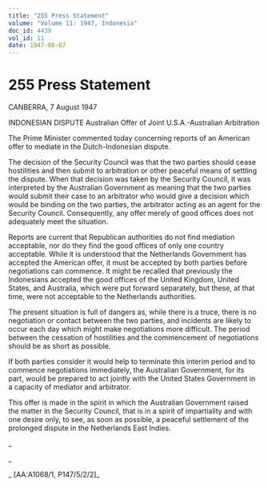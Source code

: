 ```yaml
---
title: "255 Press Statement"
volume: "Volume 11: 1947, Indonesia"
doc_id: 4439
vol_id: 11
date: 1947-08-07
---
```


# 255 Press Statement

CANBERRA, 7 August 1947

INDONESIAN DISPUTE Australian Offer of Joint U.S.A.-Australian Arbitration

The Prime Minister commented today concerning reports of an American offer to mediate in the Dutch-Indonesian dispute.

The decision of the Security Council was that the two parties should cease hostilities and then submit to arbitration or other peaceful means of settling the dispute. When that decision was taken by the Security Council, it was interpreted by the Australian Government as meaning that the two parties would submit their case to an arbitrator who would give a decision which would be binding on the two parties, the arbitrator acting as an agent for the Security Council. Consequently, any offer merely of good offices does not adequately meet the situation.

Reports are current that Republican authorities do not find mediation acceptable, nor do they find the good offices of only one country acceptable. While it is understood that the Netherlands Government has accepted the American offer, it must be accepted by both parties before negotiations can commence. It might be recalled that previously the Indonesians accepted the good offices of the United Kingdom, United States, and Australia, which were put forward separately, but these, at that time, were not acceptable to the Netherlands authorities.

The present situation is full of dangers as, while there is a truce, there is no negotiation or contact between the two parties, and incidents are likely to occur each day which might make negotiations more difficult. The period between the cessation of hostilities and the commencement of negotiations should be as short as possible.

If both parties consider it would help to terminate this interim period and to commence negotiations immediately, the Australian Government, for its part, would be prepared to act jointly with the United States Government in a capacity of mediator and arbitrator.

This offer is made in the spirit in which the Australian Government raised the matter in the Security Council, that is in a spirit of impartiality and with one desire only, to see, as soon as possible, a peaceful settlement of the prolonged dispute in the Netherlands East Indies.

_

_

_ [AA:A1068/1, P147/5/2/2]_
